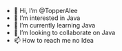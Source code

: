 - 👋 Hi, I’m @TopperAlee
- 👀 I’m interested in Java
- 🌱 I’m currently learning Java
- 💞️ I’m looking to collaborate on Java
- 📫 How to reach me no Idea

<!---
TopperAlee/TopperAlee is a ✨ special ✨ repository because its `README.md` (this file) appears on your GitHub profile.
You can click the Preview link to take a look at your changes.
--->
